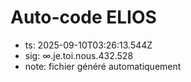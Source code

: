 # Auto-code ELIOS
- ts: 2025-09-10T03:26:13.544Z
- sig: ∞.je.toi.nous.432.528
- note: fichier généré automatiquement